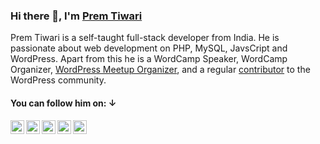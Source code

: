 ### Hi there 👋, I'm [Prem Tiwari](https://www.premtiwari.in)

Prem Tiwari is a self-taught full-stack developer from India. He is passionate about web development on PHP, MySQL, JavsCript and WordPress. Apart from this he is a WordCamp Speaker, WordCamp Organizer, <a href="https://www.meetup.com/bengaluruwordpress/members/?op=leaders"> WordPress Meetup Organizer</a>, and a regular <a href="https://profiles.wordpress.org/freewebmentor/"> contributor</a> to the WordPress community.

#### You can follow him on: ↓

<a href="https://facebook.com/thepremtiwari">
  <img align="left" title="Follow me Facebook" alt="Prem Tiwari| Facebook" width="22px" src="https://cdn.jsdelivr.net/npm/simple-icons@v3/icons/facebook.svg" />
</a>
<a href="https://twitter.com/thepremtiwari">
  <img align="left" title="Follow me Twitter" alt="Prem Tiwari| Twitter" width="22px" src="https://cdn.jsdelivr.net/npm/simple-icons@v3/icons/twitter.svg" />
</a>
<a href="https://www.linkedin.com/in/thepremtiwari/">
  <img align="left" title="Connect with me on Linkedin" alt="Linkedin" width="22px" src="https://cdn.jsdelivr.net/npm/simple-icons@v3/icons/linkedin.svg" />
</a>
<a href="https://www.instagram.com/thepremtiwari/">
  <img align="left" title="Follow me Instagram" alt="Instagram" width="22px" src="https://cdn.jsdelivr.net/npm/simple-icons@v3/icons/instagram.svg" />
</a>
<a href="https://www.youtube.com/PremTiwari">
  <img align="left" title="Subscribe me on Youtube" alt="Prem Tiwari| Facebook" width="22px" src="https://cdn.jsdelivr.net/npm/simple-icons@v3/icons/youtube.svg" />
